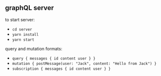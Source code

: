 ## graphQL server

to start server:

- `cd server`
- `yarn install`
- `yarn start`

query and mutation formats:

- `query { messages { id content user } }`
- `mutation { postMessage(user: "Jack", content: "Hello from Jack") }`
- `subscription { messages { id content user } }`
